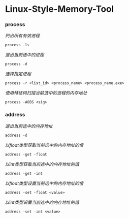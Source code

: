 # Linux-Style-Memory-Tool

### process

*列出所有有效进程*

```
process -ls
```

*退出当前选中的进程*

```
process -d
```

*选择指定进程*

```
process -r <list_id> <process_name> <process_name.exe>
```

*使用特征码扫描当前选中的进程的内存地址*

```
process -AOBS <sig>
```

### address

*退出当前选中的内存地址*

```
address -d
```

*以float类型获取当前选中的内存地址的值*

```
address -get -float
```

*以int类型获取当前选中的内存地址的值*

```
address -get -int
```

*以float类型设置当前选中的内存地址的值*

```
address -set -float <value>
```

*以int类型设置当前选中的内存地址的值*

```
address -set -int <value>
```
